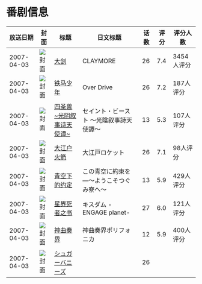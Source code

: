 # 番剧信息

|放送日期|封面|标题|日文标题|话数|评分|评分人数|
|---|---|---|---|---|---|---|
|2007-04-03|![封面](https://lain.bgm.tv/pic/cover/c/fe/c8/982_771Sn.jpg)|[大剑](https://bangumi.tv/subject/982)|CLAYMORE|26|7.4|3454人评分|
|2007-04-03|![封面](https://lain.bgm.tv/pic/cover/c/ae/61/1688_Iz3na.jpg)|[铁马少年](https://bangumi.tv/subject/1688)|Over Drive|26|7.2|187人评分|
|2007-04-03|![封面](https://lain.bgm.tv/pic/cover/c/0b/1e/2091_eTEUP.jpg)|[四圣兽 ~光阴叙事诗天使谭~](https://bangumi.tv/subject/2091)|セイント・ビースト ～光陰叙事詩天使譚～|13|5.3|107人评分|
|2007-04-03|![封面](https://lain.bgm.tv/pic/cover/c/7a/9e/7597_2uycz.jpg)|[大江户火箭](https://bangumi.tv/subject/7597)|大江戸ロケット|26|7.1|98人评分|
|2007-04-03|![封面](https://lain.bgm.tv/pic/cover/c/57/03/9732_73yxJ.jpg)|[青空下的约定](https://bangumi.tv/subject/9732)|この青空に約束を―〜ようこそつぐみ寮へ〜|13|5.9|429人评分|
|2007-04-03|![封面](https://lain.bgm.tv/pic/cover/c/c0/ab/14650_c1191.jpg)|[星界死者之书](https://bangumi.tv/subject/14650)|キスダム -ENGAGE planet-|27|6.0|121人评分|
|2007-04-03|![封面](https://lain.bgm.tv/pic/cover/c/2c/fd/19136_TliKO.jpg)|[神曲奏界](https://bangumi.tv/subject/19136)|神曲奏界ポリフォニカ|12|5.9|400人评分|
|2007-04-03|![封面](https://lain.bgm.tv/pic/cover/c/5b/f2/473525_HrgkF.jpg)|[シュガーバニーズ](https://bangumi.tv/subject/473525)||26|||
